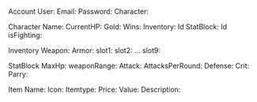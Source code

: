 Account
    User:
    Email:
    Password:
    Character:

Character
    Name:
    CurrentHP:
    Gold:
    Wins:
    Inventory: Id
    StatBlock: Id
    isFighting:

Inventory
    Weapon:
    Armor:
    slot1:
    slot2:
    ...
    slot9:

StatBlock
    MaxHp:
    weaponRange:
    Attack:
    AttacksPerRound:
    Defense:
    Crit:
    Parry:



Item
    Name:
    Icon:
    Itemtype:
    Price:
    Value:
    Description: